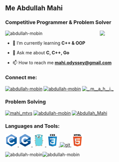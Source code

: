 <h2 align="left">Me Abdullah Mahi</h2>
<h3 align="left">Competitive Programmer & Problem Solver</h3>
<img align="right" width="200" src="https://user-images.githubusercontent.com/37551474/113611467-3a567d80-9657-11eb-862b-b07b4f105c6f.gif" />
<p align="left"> <img src="https://komarev.com/ghpvc/?username=abdullah-mobin&label=Profile%20views&color=0e75b6&style=flat" alt="abdullah-mobin" /> </p>



- 🌱 I’m currently learning **C++ & OOP**

- 💬 Ask me about **C, C++, Go**

- 📫 How to reach me **mahi.odyssey@gmail.com**

<h3 align="left">Connect me:</h3>
<p align="left">
<a href="https://linkedin.com/in/abdullah-mobin/" target="blank"><img align="center" src="https://raw.githubusercontent.com/rahuldkjain/github-profile-readme-generator/master/src/images/icons/Social/linked-in-alt.svg" alt="abdullah-mobin" height="30" width="40" /></a>
<a href="---" target="blank"><img align="center" src="https://raw.githubusercontent.com/rahuldkjain/github-profile-readme-generator/master/src/images/icons/Social/facebook.svg" alt="abdullah-mobin" height="30" width="40" /></a>
<a href="https://instagram.com/_.m__a_h__i._" target="blank"><img align="center" src="https://raw.githubusercontent.com/rahuldkjain/github-profile-readme-generator/master/src/images/icons/Social/instagram.svg" alt="_.m__a_h__i._" height="30" width="40" /></a>
</p>


<h3 align="left">Problem Solving</h3>
<p align="left">
<a href="https://www.hackerrank.com/mahi_mtvs" target="blank"><img align="center" src="https://raw.githubusercontent.com/rahuldkjain/github-profile-readme-generator/master/src/images/icons/Social/hackerrank.svg" alt="mahi_mtvs" height="30" width="40" /></a>
<a href="https://www.leetcode.com/abdullah-mobin" target="blank"><img align="center" src="https://raw.githubusercontent.com/rahuldkjain/github-profile-readme-generator/master/src/images/icons/Social/leet-code.svg" alt="abdullah-mobin" height="30" width="40" /></a>
<a href="https://codeforces.com/profile/Abdullah_Mahi" target="blank"><img align="center" src="https://raw.githubusercontent.com/rahuldkjain/github-profile-readme-generator/master/src/images/icons/Social/codeforces.svg" alt="Abdullah_Mahi" height="30" width="40" /></a>
</p>

<h3 align="left">Languages and Tools:</h3>
<p align="left"> <a href="https://www.cprogramming.com/" target="_blank" rel="noreferrer"> <img src="https://raw.githubusercontent.com/devicons/devicon/master/icons/c/c-original.svg" alt="c" width="40" height="40"/> </a> <a href="https://www.w3schools.com/cpp/" target="_blank" rel="noreferrer"> <img src="https://raw.githubusercontent.com/devicons/devicon/master/icons/cplusplus/cplusplus-original.svg" alt="cplusplus" width="40" height="40"/> </a> <a href="https://golang.org" target="_blank" rel="noreferrer"> <img src="https://raw.githubusercontent.com/devicons/devicon/master/icons/go/go-original.svg" alt="go" width="40" height="40"/> </a> <a href="https://www.w3schools.com/css/" target="_blank" rel="noreferrer"> <img src="https://raw.githubusercontent.com/devicons/devicon/master/icons/css3/css3-original-wordmark.svg" alt="css3" width="40" height="40"/> </a> <a href="https://git-scm.com/" target="_blank" rel="noreferrer"> <img src="https://www.vectorlogo.zone/logos/git-scm/git-scm-icon.svg" alt="git" width="40" height="40"/> </a> <a href="https://www.w3.org/html/" target="_blank" rel="noreferrer"> <img src="https://raw.githubusercontent.com/devicons/devicon/master/icons/html5/html5-original-wordmark.svg" alt="html5" width="40" height="40"/> </a></p>


<div><img align="left" src="https://github-readme-stats.vercel.app/api/top-langs?username=abdullah-mobin&show_icons=true&locale=en&layout=compact" alt="abdullah-mobin" /></div>

<div> <img align="left" src="https://github-readme-streak-stats.herokuapp.com/?user=abdullah-mobin&" alt="abdullah-mobin" /></div>
